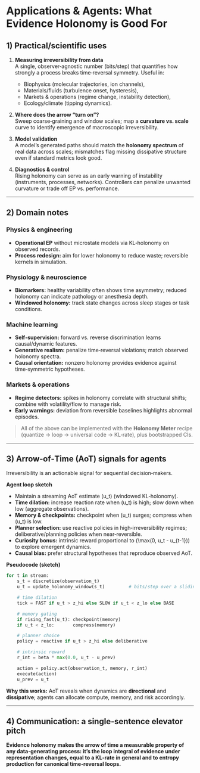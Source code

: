 # Applications & Agents: What Evidence Holonomy is Good For

## 1) Practical/scientific uses

1. **Measuring irreversibility from data**  
   A single, observer‑agnostic number (bits/step) that quantifies how strongly a process breaks time‑reversal symmetry. Useful in:
   - Biophysics (molecular trajectories, ion channels),
   - Materials/fluids (turbulence onset, hysteresis),
   - Markets & operations (regime change, instability detection),
   - Ecology/climate (tipping dynamics).

2. **Where does the arrow “turn on”?**  
   Sweep coarse‑graining and window scales; map a **curvature vs. scale** curve to identify emergence of macroscopic irreversibility.

3. **Model validation**  
   A model’s generated paths should match the **holonomy spectrum** of real data across scales; mismatches flag missing dissipative structure even if standard metrics look good.

4. **Diagnostics & control**  
   Rising holonomy can serve as an early warning of instability (instruments, processes, networks). Controllers can penalize unwanted curvature or trade off EP vs. performance.

---

## 2) Domain notes

### Physics & engineering
- **Operational EP** without microstate models via KL‑holonomy on observed records.
- **Process redesign:** aim for lower holonomy to reduce waste; reversible kernels in simulation.

### Physiology & neuroscience
- **Biomarkers:** healthy variability often shows time asymmetry; reduced holonomy can indicate pathology or anesthesia depth.
- **Windowed holonomy:** track state changes across sleep stages or task conditions.

### Machine learning
- **Self‑supervision:** forward vs. reverse discrimination learns causal/dynamic features.
- **Generative realism:** penalize time‑reversal violations; match observed holonomy spectra.
- **Causal orientation:** nonzero holonomy provides evidence against time‑symmetric hypotheses.

### Markets & operations
- **Regime detectors:** spikes in holonomy correlate with structural shifts; combine with volatility/flow to manage risk.
- **Early warnings:** deviation from reversible baselines highlights abnormal episodes.

> All of the above can be implemented with the **Holonomy Meter** recipe (quantize → loop → universal code → KL‑rate), plus bootstrapped CIs.

---

## 3) Arrow‑of‑Time (AoT) signals for agents

Irreversibility is an actionable signal for sequential decision‑makers.

**Agent loop sketch**
- Maintain a streaming AoT estimate \(u_t\) (windowed KL‑holonomy).
- **Time dilation:** increase reaction rate when \(u_t\) is high; slow down when low (aggregate observations).
- **Memory & checkpoints:** checkpoint when \(u_t\) surges; compress when \(u_t\) is low.
- **Planner selection:** use reactive policies in high‑irreversibility regimes; deliberative/planning policies when near‑reversible.
- **Curiosity bonus:** intrinsic reward proportional to \(\max(0, u_t - u_{t-1})\) to explore emergent dynamics.
- **Causal bias:** prefer structural hypotheses that reproduce observed AoT.

**Pseudocode (sketch)**

```python
for t in stream:
    s_t = discretize(observation_t)
    u_t = update_holonomy_window(s_t)         # bits/step over a sliding window

    # time dilation
    tick = FAST if u_t > z_hi else SLOW if u_t < z_lo else BASE

    # memory gating
    if rising_fast(u_t): checkpoint(memory)
    if u_t < z_lo:       compress(memory)

    # planner choice
    policy = reactive if u_t > z_hi else deliberative

    # intrinsic reward
    r_int = beta * max(0.0, u_t - u_prev)

    action = policy.act(observation_t, memory, r_int)
    execute(action)
    u_prev = u_t
```

**Why this works:** AoT reveals when dynamics are **directional** and **dissipative**; agents can allocate compute, memory, and risk accordingly.

---

## 4) Communication: a single‑sentence elevator pitch

**Evidence holonomy makes the arrow of time a measurable property of any data‑generating process: it’s the loop integral of evidence under representation changes, equal to a KL‑rate in general and to entropy production for canonical time‑reversal loops.**

